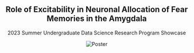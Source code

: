 <div align="center">
    <h2>Role of Excitability in Neuronal Allocation of Fear Memories in the Amygdala</h2>
    <p>2023 Summer Undergraduate Data Science Research Program Showcase</p>
    <img src="https://github.com/lmposter/Engram/blob/main/Poster/poster.png?raw=true" alt="Poster">
</div>
